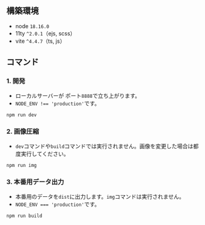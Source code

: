 
## 構築環境
- node `18.16.0`
- 11ty `^2.0.1`（ejs, scss）
- vite `^4.4.7`（ts, js）

## コマンド

### 1. 開発
- ローカルサーバーが ポート`8888`で立ち上がります。
- `NODE_ENV !== 'production'`です。
```sh
npm run dev
```

### 2. 画像圧縮
- `dev`コマンドや`build`コマンドでは実行されません。画像を変更した場合は都度実行してください。
```sh
npm run img
```

### 3. 本番用データ出力
- 本番用のデータを`dist`に出力します。`img`コマンドは実行されません。
- `NODE_ENV === 'production'`です。
```sh
npm run build
```
